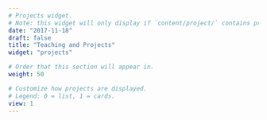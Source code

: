```yaml
---
# Projects widget.
# Note: this widget will only display if `content/project/` contains projects.
date: "2017-11-18"
draft: false
title: "Teaching and Projects"
widget: "projects"

# Order that this section will appear in.
weight: 50

# Customize how projects are displayed.
# Legend: 0 = list, 1 = cards.
view: 1
---
```



